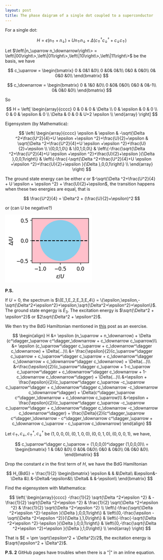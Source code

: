 ```yaml
---
layout: post
title: The phase daigram of a single dot coupled to a superconductor
---
```

For a single dot:

$$
H = \epsilon (n_\uparrow + n_\downarrow) + U n_\uparrow n_\downarrow + \Delta (c^\dagger_\uparrow c^\dagger_\downarrow + c_\downarrow c_\uparrow)
$$

Let $\left\|n_\uparrow n_\downarrow\right\> = \left\|00\right\>,\left\|01\right\>,\left\|10\right\>,\left\|11\right\>$ be the basis, we have

$$
c_\uparrow = \begin{bmatrix}
0 & 0&1 &0\\
0 &0& 0&1\\
0&0 & 0&0\\
0& 0&0 &0\\
\end{bmatrix}
$$

$$
c_\downarrow = \begin{bmatrix}
0 & 1&0 &0\\
0 &0& 0&0\\
0&0 & 0&-1\\
0& 0&0 &0\\
\end{bmatrix}
$$

So

$$
H = \left[
\begin{array}{cccc}
 0 & 0 & 0 & \Delta  \\
 0 & \epsilon  & 0 & 0 \\
 0 & 0 & \epsilon  & 0 \\
 \Delta  & 0 & 0 & U+2 \epsilon  \\
\end{array}
\right]
$$

Eigensystem (by Mathematica):

$$
\left(
\begin{array}{cccc}
 \epsilon  & \epsilon  & -\sqrt{\Delta ^2+\frac{U^2}{4}+U \epsilon +\epsilon ^2}+\frac{U}{2}+\epsilon  & \sqrt{\Delta ^2+\frac{U^2}{4}+U \epsilon +\epsilon ^2}+\frac{U}{2}+\epsilon  \\
 \{0,0,1,0\} & \{0,1,0,0\} & \left\{-\frac{\sqrt{\Delta ^2+\frac{U^2}{4}+U \epsilon +\epsilon ^2}+\frac{U}{2}+\epsilon }{\Delta },0,0,1\right\} & \left\{-\frac{-\sqrt{\Delta ^2+\frac{U^2}{4}+U \epsilon +\epsilon ^2}+\frac{U}{2}+\epsilon }{\Delta },0,0,1\right\} \\
\end{array}
\right)
$$

The ground state energy can be either $\epsilon$ or $-\sqrt{\Delta ^2+\frac{U^2}{4} + U \epsilon + \epsilon ^2} + \frac{U}{2}+\epsilon$, the transition happens when these two energies are equal, that is

$$
\frac{U^2}{4} = \Delta^2 + (\frac{U}{2}+\epsilon)^2
$$

or (can U be negative?)

![](/images/sdphase.png)

**P.S.**

If $U = 0$, the spectrum is $\{E_1,E_2,E_3,E_4\} = \{\epsilon,\epsilon,-\sqrt{\Delta^2+\epsilon^2}+\epsilon,\sqrt{\Delta^2+\epsilon^2}+\epsilon\}$. The ground state engergy is $E_3$. The excitation energy is $\sqrt{\Delta^2 + \epsilon^2}$ or $2\sqrt{\Delta^2 + \epsilon^2}$.


We then try the BdG Hamiltonian mentioned in [this](../../../2019/05/11/something-about-particle-hole-symmetry.html) post as an exercise.

$$
\begin{align}
H &= \epsilon (n_\uparrow + n_\downarrow) + \Delta (c^\dagger_\uparrow c^\dagger_\downarrow + c_\downarrow c_\uparrow)\\
&= \epsilon (c_\uparrow^\dagger c_\uparrow + c_\downarrow^\dagger c_\downarrow) + \Delta(...)\\
&= \frac{\epsilon}{2}(c_\uparrow^\dagger c_\uparrow + c_\uparrow^\dagger c_\uparrow + c_\downarrow^\dagger c_\downarrow + c_\downarrow^\dagger c_\downarrow) + \Delta(...)\\
&=\frac{\epsilon}{2}(c_\uparrow^\dagger c_\uparrow + 1-c_\uparrow c_\uparrow^\dagger + c_\downarrow^\dagger c_\downarrow + 1-c_\downarrow c_\downarrow^\dagger) + \Delta(...)\\
&=\epsilon + \frac{\epsilon}{2}(c_\uparrow^\dagger c_\uparrow -c_\uparrow c_\uparrow^\dagger + c_\downarrow^\dagger c_\downarrow -c_\downarrow c_\downarrow^\dagger) + \Delta(c^\dagger_\uparrow c^\dagger_\downarrow + c_\downarrow c_\uparrow)\\
&=\epsilon + \frac{\epsilon}{2}(c_\uparrow^\dagger c_\uparrow -c_\uparrow c_\uparrow^\dagger + c_\downarrow^\dagger c_\downarrow -c_\downarrow c_\downarrow^\dagger) + \frac{\Delta}{2}(c^\dagger_\uparrow c^\dagger_\downarrow - c^\dagger_\downarrow c^\dagger_\uparrow + c_\downarrow c_\uparrow - c_\uparrow c_\downarrow)
\end{align} 
$$

Let $c_\uparrow,c_\downarrow,c_\uparrow^\dagger,c_\downarrow^\dagger$ be $(1,0,0,0),(0,1,0,0),(0,0,1,0),(0,0,0,1)$, we have,

$$
c_\uparrow^\dagger c_\uparrow = (1,0,0,0)^\dagger (1,0,0,0)\\
= \begin{bmatrix}
1 & 0&0 &0\\
0 &0& 0&0\\
0&0 & 0&0\\
0& 0&0 &0\\
\end{bmatrix}
$$

Drop the constant $\epsilon$ in the first term of $H$, we have the BdG Hamiltonian

$$
H_{BdG} = \frac{1}{2} \begin{bmatrix}
\epsilon & & &\Delta\\
 &\epsilon&-\Delta &\\
&-\Delta&-\epsilon&\\
\Delta& & &-\epsilon\\
\end{bmatrix}
$$

Find the eigensystem with Mathematica:

$$
\left(
\begin{array}{cccc}
 -\frac{1}{2} \sqrt{\Delta ^2+\epsilon ^2} & -\frac{1}{2} \sqrt{\Delta ^2+\epsilon ^2} & \frac{1}{2} \sqrt{\Delta ^2+\epsilon ^2} & \frac{1}{2} \sqrt{\Delta ^2+\epsilon ^2} \\
 \left\{-\frac{\sqrt{\Delta ^2+\epsilon ^2}-\epsilon }{\Delta },0,0,1\right\} & \left\{0,-\frac{\epsilon -\sqrt{\Delta ^2+\epsilon ^2}}{\Delta },1,0\right\} & \left\{-\frac{-\sqrt{\Delta ^2+\epsilon ^2}-\epsilon }{\Delta },0,0,1\right\} & \left\{0,-\frac{\sqrt{\Delta ^2+\epsilon ^2}+\epsilon }{\Delta },1,0\right\} \\
\end{array}
\right)
$$

That is $E = \pm \sqrt{\epsilon^2 + \Delta^2}/2$, the excitation energy is $\sqrt{\epsilon^2 + \Delta^2}$.


**P.S. 2**
GitHub pages have troubles when there is a "|" in an inline equation.
